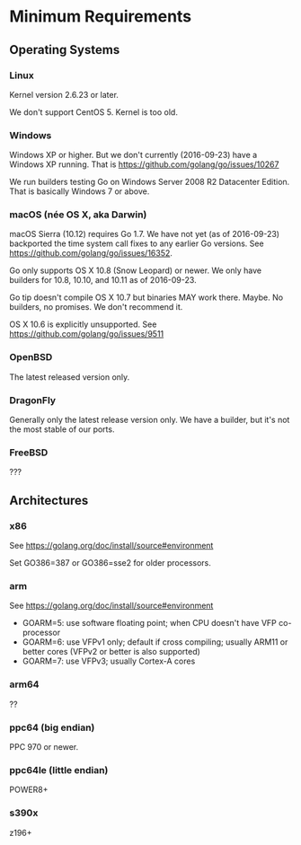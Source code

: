 # Minimum Requirements

## Operating Systems

### Linux

Kernel version 2.6.23 or later.

We don't support CentOS 5. Kernel is too old.

### Windows

Windows XP or higher. But we don't currently (2016-09-23) have a Windows XP running. That is https://github.com/golang/go/issues/10267

We run builders testing Go on Windows Server 2008 R2 Datacenter Edition. That is basically Windows 7 or above.

### macOS (née OS X, aka Darwin)

macOS Sierra (10.12) requires Go 1.7. We have not yet (as of 2016-09-23) backported the time system call fixes to any earlier Go versions. See https://github.com/golang/go/issues/16352.

Go only supports OS X 10.8 (Snow Leopard) or newer. We only have builders for 10.8, 10.10, and 10.11 as of 2016-09-23.

Go tip doesn't compile OS X 10.7 but binaries MAY work there. Maybe. No builders, no promises. We don't recommend it.

OS X 10.6 is explicitly unsupported. See https://github.com/golang/go/issues/9511

### OpenBSD

The latest released version only.

### DragonFly

Generally only the latest release version only. We have a builder, but it's not the most stable of our ports.

### FreeBSD

???

## Architectures

### x86

See https://golang.org/doc/install/source#environment

Set GO386=387 or GO386=sse2 for older processors.

### arm

See https://golang.org/doc/install/source#environment

* GOARM=5: use software floating point; when CPU doesn't have VFP co-processor
* GOARM=6: use VFPv1 only; default if cross compiling; usually ARM11 or better cores (VFPv2 or better is also supported)
* GOARM=7: use VFPv3; usually Cortex-A cores

### arm64

??

### ppc64 (big endian)

PPC 970 or newer.

### ppc64le (little endian)

POWER8+

### s390x

z196+
